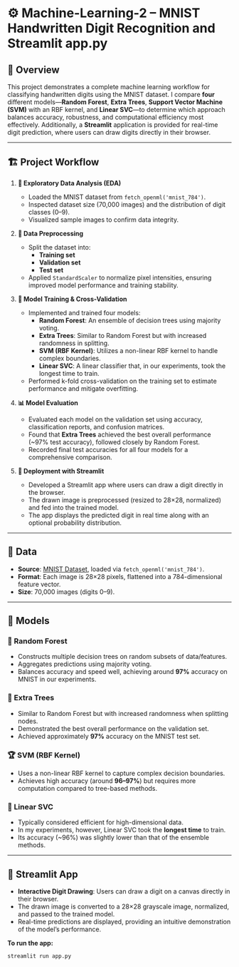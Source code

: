 # ⚙️ Machine-Learning-2 – MNIST Handwritten Digit Recognition and Streamlit app.py 

## 🔎 Overview
This project demonstrates a complete machine learning workflow for classifying handwritten digits using the MNIST dataset. I compare **four** different models—**Random Forest**, **Extra Trees**, **Support Vector Machine (SVM)** with an RBF kernel, and **Linear SVC**—to determine which approach balances accuracy, robustness, and computational efficiency most effectively. Additionally, a **Streamlit** application is provided for real-time digit prediction, where users can draw digits directly in their browser.

---

## 🏗️ Project Workflow

1. **🔬 Exploratory Data Analysis (EDA)**
   - Loaded the MNIST dataset from `fetch_openml('mnist_784')`.
   - Inspected dataset size (70,000 images) and the distribution of digit classes (0–9).
   - Visualized sample images to confirm data integrity.

2. **🧹 Data Preprocessing**
   - Split the dataset into:
     - **Training set** 
     - **Validation set** 
     - **Test set** 
   - Applied `StandardScaler` to normalize pixel intensities, ensuring improved model performance and training stability.

3. **🤖 Model Training & Cross-Validation**
   - Implemented and trained four models:
     - **Random Forest**: An ensemble of decision trees using majority voting.
     - **Extra Trees**: Similar to Random Forest but with increased randomness in splitting.
     - **SVM (RBF Kernel)**: Utilizes a non-linear RBF kernel to handle complex boundaries.
     - **Linear SVC**: A linear classifier that, in our experiments, took the longest time to train.
   - Performed k-fold cross-validation on the training set to estimate performance and mitigate overfitting.

4. **📊 Model Evaluation**
   - Evaluated each model on the validation set using accuracy, classification reports, and confusion matrices.
   - Found that **Extra Trees** achieved the best overall performance (~97% test accuracy), followed closely by Random Forest.
   - Recorded final test accuracies for all four models for a comprehensive comparison.

5. **🚀 Deployment with Streamlit**
   - Developed a Streamlit app where users can draw a digit directly in the browser.
   - The drawn image is preprocessed (resized to 28×28, normalized) and fed into the trained model.
   - The app displays the predicted digit in real time along with an optional probability distribution.

---

## 📂 Data
- **Source**: [MNIST Dataset](http://yann.lecun.com/exdb/mnist/), loaded via `fetch_openml('mnist_784')`.
- **Format**: Each image is 28×28 pixels, flattened into a 784-dimensional feature vector.
- **Size**: 70,000 images (digits 0–9).

---

## 🤔 Models

### 🌳 Random Forest
- Constructs multiple decision trees on random subsets of data/features.
- Aggregates predictions using majority voting.
- Balances accuracy and speed well, achieving around **97%** accuracy on MNIST in our experiments.

### 🌱 Extra Trees
- Similar to Random Forest but with increased randomness when splitting nodes.
- Demonstrated the best overall performance on the validation set.
- Achieved approximately **97%** accuracy on the MNIST test set.

### 🏆 SVM (RBF Kernel)
- Uses a non-linear RBF kernel to capture complex decision boundaries.
- Achieves high accuracy (around **96–97%**) but requires more computation compared to tree-based methods.

### 📐 Linear SVC
- Typically considered efficient for high-dimensional data.
- In my experiments, however, Linear SVC took the **longest time** to train.
- Its accuracy (~96%) was slightly lower than that of the ensemble methods.

---

## 🎨 Streamlit App
- **Interactive Digit Drawing**: Users can draw a digit on a canvas directly in their browser.
- The drawn image is converted to a 28×28 grayscale image, normalized, and passed to the trained model.
- Real-time predictions are displayed, providing an intuitive demonstration of the model’s performance.

**To run the app:**
```bash
streamlit run app.py
